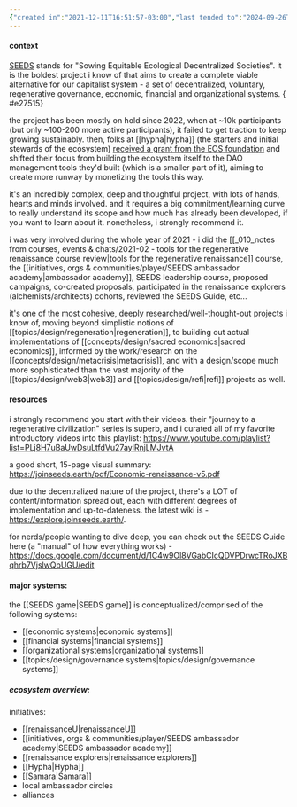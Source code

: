 ```yaml
---
{"created in":"2021-12-11T16:51:57-03:00","last tended to":"2024-09-26T15:21:16-03:00","website":"https://joinseeds.earth/","tags":["project","top3","web3","regeneration","ReFi","post-growth","🌿","DAOs","initiative"],"aliases":["SEEDS"],"relevancescore":96,"dg-publish":true,"notestage":["🌿"],"created":"2021-12-11T16:51:57.834-03:00","updated":"2025-05-14T19:55:45.383-03:00","permalink":"/initiatives-orgs-and-communities/design/seeds-ecosystem/","dgPassFrontmatter":true}
---
```


#### context

[SEEDS](https://joinseeds.earth/) stands for "Sowing Equitable Ecological Decentralized Societies". it is the boldest project i know of that aims to create a complete viable alternative for our capitalist system - a set of decentralized, voluntary, regenerative governance, economic, financial and organizational systems.
{ #e27515}


the project has been mostly on hold since 2022, when at ~10k participants (but only ~100-200 more active participants), it failed to get traction to keep growing sustainably. then, folks at [[hypha\|hypha]] (the starters and initial stewards of the ecosystem) [received a grant from the EOS foundation](https://twitter.com/HyphaDAO/status/1570605691349643265) and shifted their focus from building the ecosystem itself to the DAO management tools they'd built (which is a smaller part of it), aiming to create more runway by monetizing the tools this way.

it's an incredibly complex, deep and thoughtful project, with lots of hands, hearts and minds involved. and it requires a big commitment/learning curve to really understand its scope and how much has already been developed, if you want to learn about it. nonetheless, i strongly recommend it.

i was very involved during the whole year of 2021 - i did the [[_010_notes from courses, events & chats/2021-02 - tools for the regenerative renaissance course review\|tools for the regenerative renaissance]] course, the [[initiatives, orgs & communities/player/SEEDS ambassador academy\|ambassador academy]], SEEDS leadership course, proposed campaigns, co-created proposals, participated in the renaissance explorers (alchemists/architects) cohorts, reviewed the SEEDS Guide, etc...

it's one of the most cohesive, deeply researched/well-thought-out projects i know of, moving beyond simplistic notions of [[topics/design/regeneration\|regeneration]], to building out actual implementations of [[concepts/design/sacred economics\|sacred economics]], informed by the work/research on the [[concepts/design/metacrisis\|metacrisis]], and with a design/scope much more sophisticated than the vast majority of the [[topics/design/web3\|web3]] and [[topics/design/refi\|refi]] projects as well.

#### resources

i strongly recommend you start with their videos. their "journey to a regenerative civilization" series is superb, and i curated all of my favorite introductory videos into this playlist: https://www.youtube.com/playlist?list=PLj8H7uBaUwDsuLtfdVu27aylRnjLMJvtA

a good short, 15-page visual summary:
https://joinseeds.earth/pdf/Economic-renaissance-v5.pdf

due to the decentralized nature of the project, there's a LOT of content/information spread out, each with different degrees of implementation and up-to-dateness. the latest wiki is - https://explore.joinseeds.earth/.

for nerds/people wanting to dive deep, you can check out the SEEDS Guide here (a "manual" of how everything works) - https://docs.google.com/document/d/1C4w9Ol8VGabCIcQDVPDrwcTRoJXBqhrb7VjslwQbUGU/edit

#### major systems:

the [[SEEDS game\|SEEDS game]] is conceptualized/comprised of the following systems:
- [[economic systems\|economic systems]]
- [[financial systems\|financial systems]]
- [[organizational systems\|organizational systems]]
- [[topics/design/governance systems\|topics/design/governance systems]]

##### ecosystem overview:

initiatives:
- [[renaissanceU\|renaissanceU]]
- [[initiatives, orgs & communities/player/SEEDS ambassador academy\|SEEDS ambassador academy]]
- [[renaissance explorers\|renaissance explorers]]
- [[Hypha\|Hypha]]
- [[Samara\|Samara]]
- local ambassador circles
- alliances